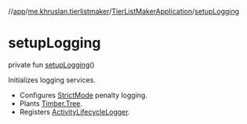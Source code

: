 //[app](../../../index.md)/[me.khruslan.tierlistmaker](../index.md)/[TierListMakerApplication](index.md)/[setupLogging](setup-logging.md)

# setupLogging

private fun [setupLogging](setup-logging.md)()

Initializes logging services.

- Configures [StrictMode](https://developer.android.com/reference/kotlin/android/os/StrictMode.html) penalty logging.
- Plants [Timber.Tree](https://jakewharton.github.io/timber/docs/5.x/timber/timber.log/-timber/-tree/index.html).
- Registers [ActivityLifecycleLogger](../../me.khruslan.tierlistmaker.util.log.navigation/-activity-lifecycle-logger/index.md).
